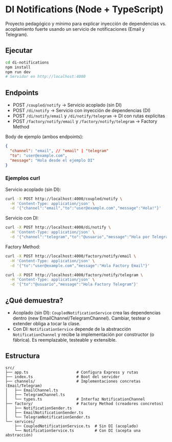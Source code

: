 # DI Notifications (Node + TypeScript)

Proyecto pedagógico y mínimo para explicar inyección de dependencias vs. acoplamiento fuerte usando un servicio de notificaciones (Email y Telegram).

## Ejecutar

```bash
cd di-notifications
npm install
npm run dev
# Servidor en http://localhost:4000
```

## Endpoints

- POST `/coupled/notify` → Servicio acoplado (sin DI)
- POST `/di/notify` → Servicio con inyección de dependencias (DI)
- POST `/di/notify/email` y `/di/notify/telegram` → DI con rutas explícitas
- POST `/factory/notify/email` y `/factory/notify/telegram` → Factory Method

Body de ejemplo (ambos endpoints):

```json
{
  "channel": "email", // "email" | "telegram"
  "to": "user@example.com",
  "message": "Hola desde el ejemplo DI"
}
```

### Ejemplos curl

Servicio acoplado (sin DI):
```bash
curl -X POST http://localhost:4000/coupled/notify \
  -H 'Content-Type: application/json' \
  -d '{"channel":"email","to":"user@example.com","message":"Hola!"}'
```

Servicio con DI:
```bash
curl -X POST http://localhost:4000/di/notify \
  -H 'Content-Type: application/json' \
  -d '{"channel":"telegram","to":"@usuario","message":"Hola por Telegram"}'
```

Factory Method:
```bash
curl -X POST http://localhost:4000/factory/notify/email \
  -H 'Content-Type: application/json' \
  -d '{"to":"user@example.com","message":"Hola Factory Email"}'

curl -X POST http://localhost:4000/factory/notify/telegram \
  -H 'Content-Type: application/json' \
  -d '{"to":"@usuario","message":"Hola Factory Telegram"}'
```

## ¿Qué demuestra?

- Acoplado (sin DI): `CoupledNotificationService` crea las dependencias dentro (new EmailChannel/TelegramChannel). Cambiar, testear o extender obliga a tocar la clase.
- Con DI: `NotificationService` depende de la abstracción `NotificationChannel` y recibe la implementación por constructor (o fábrica). Es reemplazable, testeable y extensible.

## Estructura

```
src/
├── app.ts                     # Configura Express y rutas
├── index.ts                   # Boot del servidor
├── channels/                  # Implementaciones concretas (Email/Telegram)
│   ├── EmailChannel.ts
│   ├── TelegramChannel.ts
│   └── types.ts               # Interfaz NotificationChannel
├── factory/                   # Factory Method (creadores concretos)
│   ├── NotificationSender.ts
│   ├── EmailNotificationSender.ts
│   └── TelegramNotificationSender.ts
└── services/
    ├── CoupledNotificationService.ts  # Sin DI (acoplado)
    └── NotificationService.ts         # Con DI (acepta una abstracción)
```


